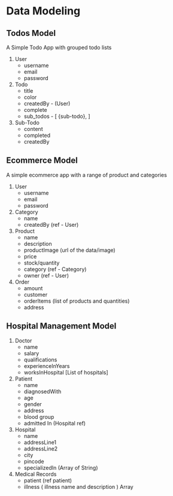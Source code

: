 # Data Modeling

## Todos Model

A Simple Todo App with grouped todo lists

1. User
   - username
   - email
   - password
2. Todo
   - title
   - color
   - createdBy - (User)
   - complete
   - sub_todos - [ {sub-todo}, ]
3. Sub-Todo
   - content
   - completed
   - createdBy

## Ecommerce Model

A simple ecommerce app with a range of product and categories

1. User
   - username
   - email
   - password
2. Category
   - name
   - createdBy (ref - User)
3. Product
   - name
   - description
   - productImage (url of the data/image)
   - price
   - stock/quantity
   - category (ref - Category)
   - owner (ref - User)
4. Order
   - amount
   - customer
   - orderItems (list of products and quantities)
   - address

## Hospital Management Model

1. Doctor
   - name
   - salary
   - qualifications
   - experienceInYears
   - worksInHospital [List of hospitals]
2. Patient
   - name
   - diagnosedWith
   - age
   - gender
   - address
   - blood group
   - admitted In (Hospital ref)
3. Hospital
   - name
   - addressLine1
   - addressLine2
   - city
   - pincode
   - specializedIn (Array of String)
4. Medical Records
   - patient (ref patient)
   - illness ( illness name and description ) Array

